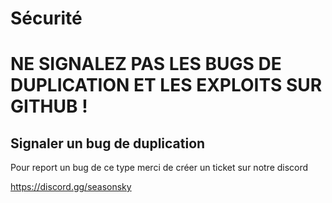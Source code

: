 # Sécurité

# NE SIGNALEZ PAS LES BUGS DE DUPLICATION ET LES EXPLOITS SUR GITHUB !

## Signaler un bug de duplication

Pour report un bug de ce type merci de créer un ticket sur notre discord

https://discord.gg/seasonsky
